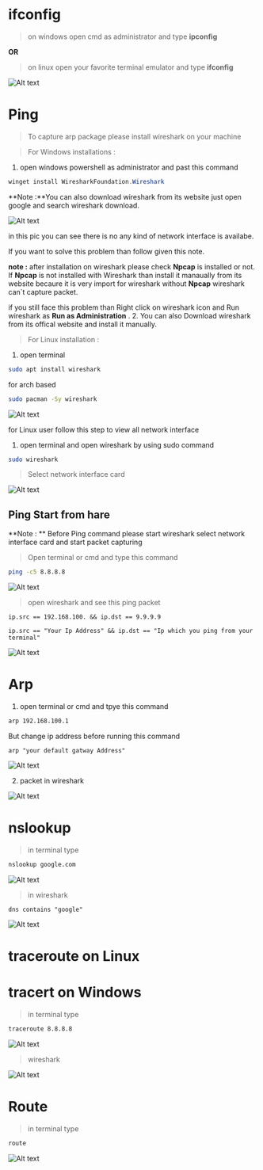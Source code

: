 
# ifconfig

> on windows open cmd as administrator and type **ipconfig**

**OR**

> on linux open your favorite terminal emulator and type **ifconfig**

![Alt text](assets/Pasted%20image%2020230108184344.png)


# Ping

> To capture arp package please install wireshark on your machine 

> For Windows installations :

1. open windows powershell as administrator and past this command
```powershell
winget install WiresharkFoundation.Wireshark
```

**Note :**You can also download wireshark from its website just open google and search wireshark download.  

![Alt text](assets/Pasted%20image%2020230108191037.png)

in this pic you can see there is no any kind of network interface is availabe.

If you want to solve this problem than follow given this note.

**note :** after installation on wireshark please check **Npcap** is installed or not. If **Npcap** is not installed with Wireshark than install it manaually from its website becaure it is very import for wireshark without **Npcap** wireshark can`t capture packet.

if you still face this problem than Right click on wireshark icon and Run wireshark as **Run as Administration** .
2. You can also Download wireshark from its offical website and install it manually.

> For Linux installation :

1. open terminal 
```bash
sudo apt install wireshark
```

for arch based 

```bash
sudo pacman -Sy wireshark
```

![Alt text](assets/Pasted%20image%2020230108191319.png)

for Linux user follow this step to view all network interface 
1. open terminal and open wireshark by using sudo command
```bash
sudo wireshark
```



> Select network interface card 

![Alt text](assets/Pasted%20image%2020230108192956.png)

## Ping Start from hare
**Note : **  Before Ping command please start wireshark select network interface card and start packet capturing

> Open terminal or cmd and type this command 

```bash
ping -c5 8.8.8.8
```

![Alt text](assets/Pasted%20image%2020230108193824.png)

> open wireshark and see this ping packet 

```
ip.src == 192.168.100. && ip.dst == 9.9.9.9
```
```
ip.src == "Your Ip Address" && ip.dst == "Ip which you ping from your terminal"
```

![Alt text](assets/Pasted%20image%2020230108194040.png)

# Arp
1. open terminal or cmd and tpye this command 

```bash
arp 192.168.100.1
```

But change ip address  before running this command 

```
arp "your default gatway Address"
```

![Alt text](assets/Pasted%20image%2020230108195105.png)

2. packet in wireshark

![Alt text](assets/Pasted%20image%2020230108195732.png)

# nslookup

> in terminal type 

```bash
nslookup google.com
```

![Alt text](assets/Pasted%20image%2020230108204213.png)

> in wireshark

```
dns contains "google"
```

![Alt text](assets/Pasted%20image%2020230108204409.png)

# traceroute on Linux
# tracert on Windows


> in terminal type 

```bash
traceroute 8.8.8.8
```

![Alt text](assets/Pasted%20image%2020230108205113.png)

> wireshark

![Alt text](assets/Pasted%20image%2020230108210301.png)

# Route

> in terminal type 
```bash
route
```

![Alt text](assets/Pasted%20image%2020230108210537.png)